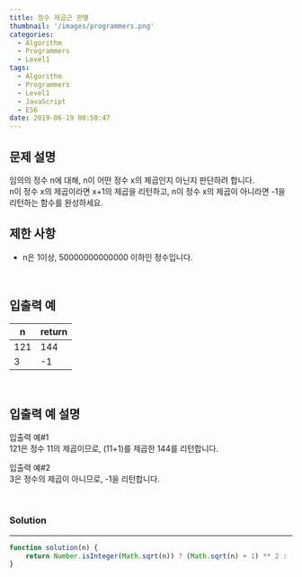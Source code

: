 ```yaml
---
title: 정수 제곱근 판별
thumbnail: '/images/programmers.png'
categories:
  - Algorithm
  - Programmers
  - Level1
tags:
  - Algorithm
  - Programmers
  - Level1
  - JavaScript
  - ES6
date: 2019-06-19 00:50:47
---
```


## 문제 설명
임의의 정수 n에 대해, n이 어떤 정수 x의 제곱인지 아닌지 판단하려 합니다.<br/>
n이 정수 x의 제곱이라면 x+1의 제곱을 리턴하고, n이 정수 x의 제곱이 아니라면 -1을 리턴하는 함수를 완성하세요.

<!-- more -->

## 제한 사항
- n은 1이상, 50000000000000 이하인 정수입니다.

<br/>

## 입출력 예

| n | return |
| --- | --- |
| 121 | 144 |
| 3 | -1 |

<br/>

## 입출력 예 설명
입출력 예#1<br/>
121은 정수 11의 제곱이므로, (11+1)를 제곱한 144를 리턴합니다.<br/>

입출력 예#2<br/>
3은 정수의 제곱이 아니므로, -1을 리턴합니다.<br/>

<br/>

### Solution

---

```javascript
function solution(n) {
    return Number.isInteger(Math.sqrt(n)) ? (Math.sqrt(n) + 1) ** 2 : -1;
}
```